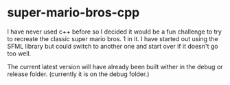 # super-mario-bros-cpp
I have never used c++ before so I decided it would be a fun challenge to try to recreate the classic super mario bros. 1 in it. I have started out using the SFML library but could switch to another one and start over if it doesn't go too well.


The current latest version will have already been built wither in the debug or release folder. (currently it is on the debug folder.)
